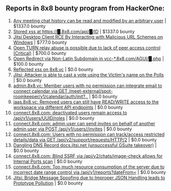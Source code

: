 ## Reports in 8x8 bounty program from HackerOne:
1. [Any meeting chat history can be read and modified by an arbitrary user](https://hackerone.com/reports/1038658) | $1337.0 bounty
2. [Stored xss at https://█.8x8.com/api/█/ID](https://hackerone.com/reports/2078490) | $1337.0 bounty
3. [Jitsi Desktop Client RCE By Interacting with Malicious URL Schemes on Windows](https://hackerone.com/reports/1692603) | $777.0 bounty
4. [Open TURN relay abuse is possible due to lack of peer access control (Critical)](https://hackerone.com/reports/843256) | $700.0 bounty
5. [Open Redirect via Non-Latin Subdomain in vcc-*.8x8.com/AGUI/█.php](https://hackerone.com/reports/2331473) | $100.0 bounty
6. [Reflected xss on 8x8.vc](https://hackerone.com/reports/771110) | $0.0 bounty
7. [Jitsi: Attacker is able to cast a vote using the Victim's name on the Polls](https://hackerone.com/reports/1517120) | $0.0 bounty
8. [admin.8x8.vc: Member users with no permission can integrate email to connect calendar via GET /meet-external/spot-roomkeeper/v1/calendar/auth/init?..](https://hackerone.com/reports/1486310) | $0.0 bounty
9. [jaas.8x8.vc: Removed users can still have READ/WRITE access to the workspace via different API endpoints](https://hackerone.com/reports/1479894) | $0.0 bounty
10. [connect.8x8.com: deactivated users remain access to /api/v1/users/UUID/roles](https://hackerone.com/reports/1473071) | $0.0 bounty
11. [connect.8x8.com: admin user can send invites on behalf of another admin user via POST /api/v1/users/<User ID>/invites](https://hackerone.com/reports/1474536) | $0.0 bounty
12. [connect.8x8.com: Users with no permission can track/access restricted details/data via GET /api/v2/support/requests/<ticket number >HTTP/2](https://hackerone.com/reports/1499114) | $0.0 bounty
13. [Dangling DNS Record docs.jitsi.net (unsuccessful GSuite takeover)](https://hackerone.com/reports/1354066) | $0.0 bounty
14. [connect.8x8.com: Blind SSRF via /api/v2/chats/image-check allows for Internal Ports scan](https://hackerone.com/reports/1875484) | $0.0 bounty
15. [connect.8x8.com: Too much resource consumption of the server due to incorrect date range control via /api/v1/reports?dateFrom=](https://hackerone.com/reports/1877185) | $0.0 bounty
16. [Jitsi: Bridge Message Spoofing due to Improper JSON Handling leads to Prototype Pollution](https://hackerone.com/reports/2095061) | $0.0 bounty